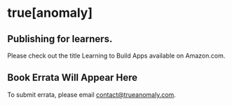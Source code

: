 
# true[anomaly]
## Publishing for learners.
Please check out the title Learning to Build Apps available on Amazon.com.

## Book Errata Will Appear Here
To submit errata, please email contact@trueanomaly.com.
